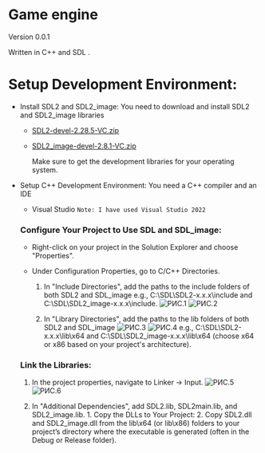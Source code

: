 # Game engine

Version 0.0.1

Written in C++ and SDL .

# Setup Development Environment:

* Install SDL2 and SDL2_image: You need to download and install SDL2 and SDL2_image libraries 
  * [SDL2-devel-2.28.5-VC.zip](https://github.com/libsdl-org/SDL/releases/tag/release-2.28.5#:~:text=SDL2%2Ddevel%2D2.28.5%2DVC.zip)
  * [SDL2_image-devel-2.8.1-VC.zip](https://www.libsdl.org/projects/SDL_image/release/SDL2_image-devel-2.8.1-VC.zip)
    
    Make sure to get the development libraries for your operating system.
* Setup C++ Development Environment: You need a C++ compiler and an IDE
    * Visual Studio
     `Note: I have used Visual Studio 2022` 


  ### Configure Your Project to Use SDL and SDL_image:

    * Right-click on your project in the Solution Explorer and choose "Properties".
    * Under Configuration Properties, go to C/C++ Directories.
      
        1. In "Include Directories", add the paths to the include folders of both SDL2 and SDL_image
           e.g., C:\SDL\SDL2-x.x.x\include and C:\SDL\SDL2_image-x.x.x\include.
          ![РИС.1](/images/1.png)
          ![РИС.2](/images/2.png)
      
        2. In "Library Directories", add the paths to the lib folders of both SDL2 and SDL_image
           ![РИС.3](/images/3.png)
          ![РИС.4](/images/4.png)
       e.g., C:\SDL\SDL2-x.x.x\lib\x64 and C:\SDL\SDL2_image-x.x.x\lib\x64 (choose x64 or x86 based on your project's architecture).

    ### Link the Libraries:
    
    1. In the project properties, navigate to Linker -> Input.
     ![РИС.5](/images/5.png)
     ![РИС.6](/images/6.png)
  
    2. In "Additional Dependencies", add SDL2.lib, SDL2main.lib, and SDL2_image.lib.
      1. Copy the DLLs to Your Project:
      2. Copy SDL2.dll and SDL2_image.dll from the lib\x64 (or lib\x86) folders to your project’s directory where the executable is generated (often in the Debug or Release folder).
